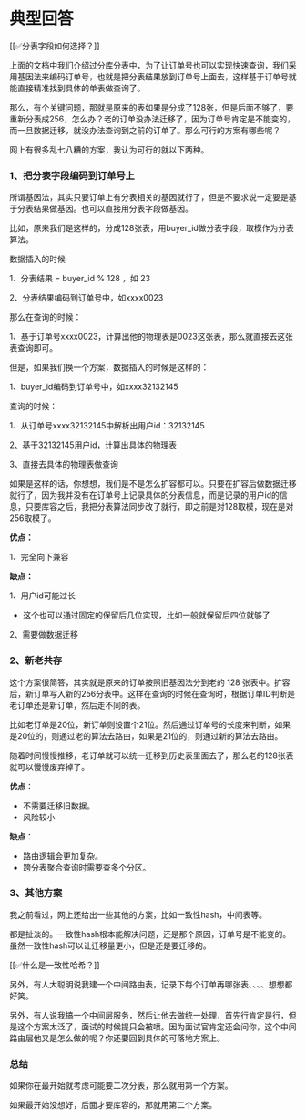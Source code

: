 # 典型回答


[[✅分表字段如何选择？]]



上面的文档中我们介绍过分库分表中，为了让订单号也可以实现快速查询，我们采用基因法来编码订单号，也就是把分表结果放到订单号上面去，这样基于订单号就能直接精准找到具体的单表做查询了。



那么，有个关键问题，那就是原来的表如果是分成了128张，但是后面不够了，要重新分表成256，怎么办？老的订单没办法迁移了，因为订单号肯定是不能变的，而一旦数据迁移，就没办法查询到之前的订单了。那么可行的方案有哪些呢？



网上有很多乱七八糟的方案，我认为可行的就以下两种。



### 1、把分表字段编码到订单号上


所谓基因法，其实只要订单上有分表相关的基因就行了，但是不要求说一定要是基于分表结果做基因。也可以直接用分表字段做基因。



比如，原来我们是这样的，分成128张表，用buyer_id做分表字段，取模作为分表算法。



数据插入的时候



1、分表结果 =  buyer_id % 128 ，如 23

2、分表结果编码到订单号中，如xxxx0023



那么在查询的时候：



1、基于订单号xxxx0023，计算出他的物理表是0023这张表，那么就直接去这张表查询即可。





但是，如果我们换一个方案，数据插入的时候是这样的：



1、buyer_id编码到订单号中，如xxxx32132145



查询的时候：



1、从订单号xxxx32132145中解析出用户id：32132145

2、基于32132145用户id，计算出具体的物理表

3、直接去具体的物理表做查询





如果是这样的话，你想想，我们是不是怎么扩容都可以。只要在扩容后做数据迁移就行了，因为我并没有在订单号上记录具体的分表信息，而是记录的用户id的信息，只要库容之后，我把分表算法同步改了就行，即之前是对128取模，现在是对256取模了。



**优点：**

1、完全向下兼容



**缺点：**

1、用户id可能过长

+ 这个也可以通过固定的保留后几位实现，比如一般就保留后四位就够了

2、需要做数据迁移





### 2、新老共存


这个方案很简答，其实就是原来的订单按照旧基因法分到老的 128 张表中。扩容后，新订单写入新的256分表中。这样在查询的时候在查询时，根据订单ID判断是老订单还是新订单，然后走不同的表。



比如老订单是20位，新订单则设置个21位。然后通过订单号的长度来判断，如果是20位的，则通过老的算法去路由，如果是21位的，则通过新的算法去路由。



随着时间慢慢推移，老订单就可以统一迁移到历史表里面去了，那么老的128张表就可以慢慢废弃掉了。



**优点**：

+ 不需要迁移旧数据。
+ 风险较小



**缺点**：

+ 路由逻辑会更加复杂。
+ 跨分表聚合查询时需要查多个分区。



### 3、其他方案


我之前看过，网上还给出一些其他的方案，比如一致性hash，中间表等。



都是扯淡的。一致性hash根本能解决问题，还是那个原因，订单号是不能变的。虽然一致性hash可以让迁移量更小，但是还是要迁移的。



[[✅什么是一致性哈希？]]



另外，有人大聪明说我建一个中间路由表，记录下每个订单再哪张表、、、、想想都好笑。



另外，有人说我搞一个中间层服务，然后让他去做统一处理，首先行肯定是行，但是这个方案太泛了，面试的时候提只会被喷。因为面试官肯定还会问你，这个中间路由层他又是怎么做的呢？你还要回到具体的可落地方案上。





### 总结


如果你在最开始就考虑可能要二次分表，那么就用第一个方案。



如果最开始没想好，后面才要库容的，那就用第二个方案。


